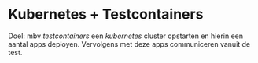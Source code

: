 # Kubernetes + Testcontainers

Doel: mbv _testcontainers_ een _kubernetes_ cluster opstarten en hierin een aantal apps deployen.
Vervolgens met deze apps communiceren vanuit de test. 